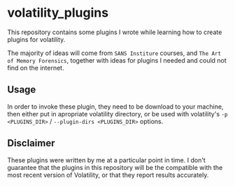 # volatility_plugins

This repository contains some plugins I wrote while learning how to create plugins for volatility.

The majority of ideas will come from `SANS Institure` courses, and `The Art of Memory Forensics`, together with ideas for plugins I needed and could not find on the internet.

Usage
------

In order to invoke these plugin, they need to be download to your machine, then either put in apropriate volatility directory, or be used with volatility's `-p <PLUGINS_DIR>` / `--plugin-dirs <PLUGINS_DIR>` options.

Disclaimer
------
These plugins were written by me at a particular point in time. I don't guarantee that the plugins in this repository will be the compatible with the most recent version of Volatility, or that they report results accurately.